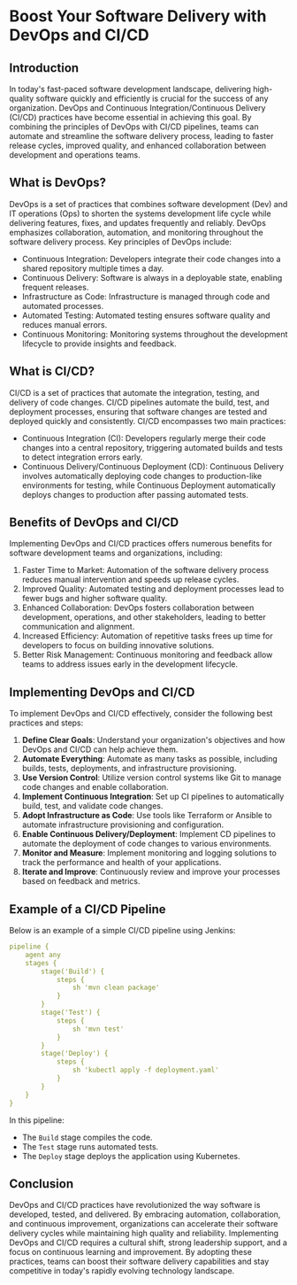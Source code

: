# Boost Your Software Delivery with DevOps and CI/CD

## Introduction

In today's fast-paced software development landscape, delivering high-quality software quickly and efficiently is crucial for the success of any organization. DevOps and Continuous Integration/Continuous Delivery (CI/CD) practices have become essential in achieving this goal. By combining the principles of DevOps with CI/CD pipelines, teams can automate and streamline the software delivery process, leading to faster release cycles, improved quality, and enhanced collaboration between development and operations teams.

## What is DevOps?

DevOps is a set of practices that combines software development (Dev) and IT operations (Ops) to shorten the systems development life cycle while delivering features, fixes, and updates frequently and reliably. DevOps emphasizes collaboration, automation, and monitoring throughout the software delivery process. Key principles of DevOps include:

- Continuous Integration: Developers integrate their code changes into a shared repository multiple times a day.
- Continuous Delivery: Software is always in a deployable state, enabling frequent releases.
- Infrastructure as Code: Infrastructure is managed through code and automated processes.
- Automated Testing: Automated testing ensures software quality and reduces manual errors.
- Continuous Monitoring: Monitoring systems throughout the development lifecycle to provide insights and feedback.

## What is CI/CD?

CI/CD is a set of practices that automate the integration, testing, and delivery of code changes. CI/CD pipelines automate the build, test, and deployment processes, ensuring that software changes are tested and deployed quickly and consistently. CI/CD encompasses two main practices:

- Continuous Integration (CI): Developers regularly merge their code changes into a central repository, triggering automated builds and tests to detect integration errors early.
- Continuous Delivery/Continuous Deployment (CD): Continuous Delivery involves automatically deploying code changes to production-like environments for testing, while Continuous Deployment automatically deploys changes to production after passing automated tests.

## Benefits of DevOps and CI/CD

Implementing DevOps and CI/CD practices offers numerous benefits for software development teams and organizations, including:

1. Faster Time to Market: Automation of the software delivery process reduces manual intervention and speeds up release cycles.
2. Improved Quality: Automated testing and deployment processes lead to fewer bugs and higher software quality.
3. Enhanced Collaboration: DevOps fosters collaboration between development, operations, and other stakeholders, leading to better communication and alignment.
4. Increased Efficiency: Automation of repetitive tasks frees up time for developers to focus on building innovative solutions.
5. Better Risk Management: Continuous monitoring and feedback allow teams to address issues early in the development lifecycle.

## Implementing DevOps and CI/CD

To implement DevOps and CI/CD effectively, consider the following best practices and steps:

1. **Define Clear Goals**: Understand your organization's objectives and how DevOps and CI/CD can help achieve them.
2. **Automate Everything**: Automate as many tasks as possible, including builds, tests, deployments, and infrastructure provisioning.
3. **Use Version Control**: Utilize version control systems like Git to manage code changes and enable collaboration.
4. **Implement Continuous Integration**: Set up CI pipelines to automatically build, test, and validate code changes.
5. **Adopt Infrastructure as Code**: Use tools like Terraform or Ansible to automate infrastructure provisioning and configuration.
6. **Enable Continuous Delivery/Deployment**: Implement CD pipelines to automate the deployment of code changes to various environments.
7. **Monitor and Measure**: Implement monitoring and logging solutions to track the performance and health of your applications.
8. **Iterate and Improve**: Continuously review and improve your processes based on feedback and metrics.

## Example of a CI/CD Pipeline

Below is an example of a simple CI/CD pipeline using Jenkins:

```yaml
pipeline {
    agent any
    stages {
        stage('Build') {
            steps {
                sh 'mvn clean package'
            }
        }
        stage('Test') {
            steps {
                sh 'mvn test'
            }
        }
        stage('Deploy') {
            steps {
                sh 'kubectl apply -f deployment.yaml'
            }
        }
    }
}
```

In this pipeline:
- The `Build` stage compiles the code.
- The `Test` stage runs automated tests.
- The `Deploy` stage deploys the application using Kubernetes.

## Conclusion

DevOps and CI/CD practices have revolutionized the way software is developed, tested, and delivered. By embracing automation, collaboration, and continuous improvement, organizations can accelerate their software delivery cycles while maintaining high quality and reliability. Implementing DevOps and CI/CD requires a cultural shift, strong leadership support, and a focus on continuous learning and improvement. By adopting these practices, teams can boost their software delivery capabilities and stay competitive in today's rapidly evolving technology landscape.